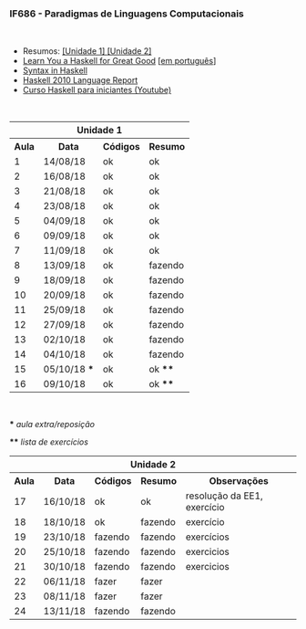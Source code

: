 <h3>IF686 - Paradigmas de Linguagens Computacionais</h3><br>
<ul>
	<li><a>Resumos: </a><a href="https://docs.google.com/document/d/1LgMNvYrUKqUFn3K_VRlWQiGzBunnfHEtLOZq9WtEuIU/edit?usp=sharing" target="_blank">[Unidade 1] </a><a href="https://docs.google.com/document/d/1Nw8qjXCSD4BhoD00VG4pt1vC9fh-RxWgZAdUJWIeea0/edit?usp=sharing" target="_blank">[Unidade 2]</a></li>
	<li><a href="http://learnyouahaskell.com/chapters" target="_blank">Learn You a Haskell for Great Good</a> [<a href="http://haskell.tailorfontela.com.br/chapters" target="_blank">em português</a>]</li>
	<li><a href="http://rigaux.org/language-study/syntax-across-languages-per-language/Haskell.html" target="_blank">Syntax in Haskell</a></li>
	<li><a href="https://www.haskell.org/onlinereport/haskell2010/" target="_blank">Haskell 2010 Language Report</a></li>
	<li><a href="https://www.youtube.com/playlist?list=PL8eBmR3QtPL3pDzQpwPYfWQ4NEPGu6j7z" target="_blank">Curso Haskell para iniciantes (Youtube)</a></li>
</ul>
<br>

<table>
	<tr>
		<th colspan="4">Unidade 1</th>
	</tr>
	<tr>
		<th>Aula</th>
		<th>Data</th>
		<th>Códigos</th>
		<th>Resumo</th>
	</tr>
	<tr>
		<td>1</td>
		<td>14/08/18</td>
		<td>ok</td>
		<td>ok</td>
	</tr>
	<tr>
		<td>2</td>
		<td>16/08/18</td>
		<td>ok</td>
		<td>ok</td>
	</tr>
	<tr>
		<td>3</td>
		<td>21/08/18</td>
		<td>ok</td>
		<td>ok</td>
	</tr>
	<tr>
		<td>4</td>
		<td>23/08/18</td>
		<td>ok</td>
		<td>ok</td>
	</tr>
	<tr>
		<td>5</td>
		<td>04/09/18</td>
		<td>ok</td>
		<td>ok</td>
	</tr>
	<tr>
		<td>6</td>
		<td>09/09/18</td>
		<td>ok</td>
		<td>ok</td>
	</tr>
	<tr>
		<td>7</td>
		<td>11/09/18</td>
		<td>ok</td>
		<td>ok</td>
	</tr>
	<tr>
		<td>8</td>
		<td>13/09/18</td>
		<td>ok</td>
		<td>fazendo</td>
	</tr>
	<tr>
		<td>9</td>
		<td>18/09/18</td>
		<td>ok</td>
		<td>fazendo</td>
	</tr>
	<tr>
		<td>10</td>
		<td>20/09/18</td>
		<td>ok</td>
		<td>fazendo</td>
	</tr>
	<tr>
		<td>11</td>
		<td>25/09/18</td>
		<td>ok</td>
		<td>fazendo</td>
	</tr>
	<tr>
		<td>12</td>
		<td>27/09/18</td>
		<td>ok</td>
		<td>fazendo</td>
	</tr>
	<tr>
		<td>13</td>
		<td>02/10/18</td>
		<td>ok</td>
		<td>fazendo</td>
	</tr>
	<tr>
		<td>14</td>
		<td>04/10/18</td>
		<td>ok</td>
		<td>fazendo</td>
	</tr>
	<tr>
		<td>15</td>
		<td>05/10/18 <b>*</b></td>
		<td>ok</td>
		<td>ok <b>**</b></td>
	</tr>
	<tr>
		<td>16</td>
		<td>09/10/18</td>
		<td>ok</td>
		<td>ok <b>**</b></td>
	</tr>
</table><br>
<p><b>*</b> <i>aula extra/reposição</i> </p>
<p><b>**</b> <i>lista de exercícios</i> </p>

<table>
	<tr>
		<th colspan="5">Unidade 2</th>
	</tr>
	<tr>
		<th>Aula</th>
		<th>Data</th>
		<th>Códigos</th>
		<th>Resumo</th>
		<th>Observações</th>
	</tr>
	<tr>
		<td>17</td>
		<td>16/10/18</td>
		<td>ok</td>
		<td>ok</td>
		<td>resolução da EE1, exercício</td>
	</tr>
	<tr>
		<td>18</td>
		<td>18/10/18</td>
		<td>ok</td>
		<td>fazendo</td>
		<td>exercício</td>
	</tr>
	<tr>
		<td>19</td>
		<td>23/10/18</td>
		<td>fazendo</td>
		<td>fazendo</td>
		<td>exercícios</td>
	</tr>
	<tr>
		<td>20</td>
		<td>25/10/18</td>
		<td>fazendo</td>
		<td>fazendo</td>
		<td>exercicios</td>
	</tr>
	<tr>
		<td>21</td>
		<td>30/10/18</td>
		<td>fazendo</td>
		<td>fazendo</td>
		<td>exercicios</td>
	</tr>
	<tr>
		<td>22</td>
		<td>06/11/18</td>
		<td>fazer</td>
		<td>fazer</td>
		<td></td>
	</tr>
	<tr>
		<td>23</td>
		<td>08/11/18</td>
		<td>fazer</td>
		<td>fazer</td>
		<td></td>
	</tr>
	<tr>
		<td>24</td>
		<td>13/11/18</td>
		<td>fazendo</td>
		<td>fazendo</td>
		<td></td>
	</tr>
</table><br>
